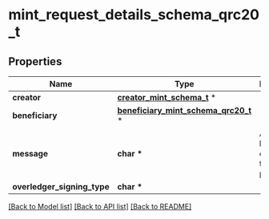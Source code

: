 # mint_request_details_schema_qrc20_t

## Properties
Name | Type | Description | Notes
------------ | ------------- | ------------- | -------------
**creator** | [**creator_mint_schema_t**](creator_mint_schema.md) \* |  | [optional] 
**beneficiary** | [**beneficiary_mint_schema_qrc20_t**](beneficiary_mint_schema_qrc20.md) \* |  | [optional] 
**message** | **char \*** | Any text-based element of the data payload | [optional] 
**overledger_signing_type** | **char \*** |  | [optional] 

[[Back to Model list]](../README.md#documentation-for-models) [[Back to API list]](../README.md#documentation-for-api-endpoints) [[Back to README]](../README.md)


